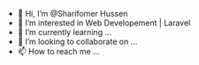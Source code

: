 - 👋 Hi, I’m @Sharifomer Hussen
- 👀 I’m interested in Web Developement | Laravel 
- 🌱 I’m currently learning ...
- 💞️ I’m looking to collaborate on ...
- 📫 How to reach me ...

<!---
Sharifomer/Sharifomer is a ✨ special ✨ repository because its `README.md` (this file) appears on your GitHub profile.
You can click the Preview link to take a look at your changes.
--->
